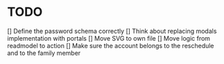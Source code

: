 # TODO
[] Define the password schema correctly
[] Think about replacing modals implementation with portals
[] Move SVG to own file
[] Move logic from readmodel to action
[] Make sure the account belongs to the reschedule and to the family member